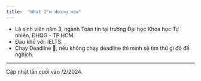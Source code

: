 ```yaml
---
title:  "What I’m doing now"
---
```


- Là sinh viên năm 3, ngành Toán tin tại trường Đại học Khoa học Tự nhiên, ĐHQG - TP.HCM.
- Đau khổ với:  IELTS.
- Chạy Deadline 🥲, nếu không chạy deadline thì mình sẽ tìm thứ gì đó để nghịch.

---

Cập nhật lần cuối vào /2/2024.